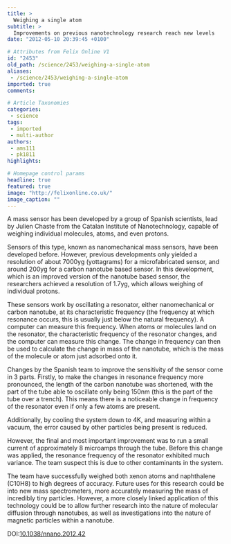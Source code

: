 ```yaml
---
title: >
  Weighing a single atom
subtitle: >
  Improvements on previous nanotechnology research reach new levels
date: "2012-05-10 20:39:45 +0100"

# Attributes from Felix Online V1
id: "2453"
old_path: /science/2453/weighing-a-single-atom
aliases:
 - /science/2453/weighing-a-single-atom
imported: true
comments:

# Article Taxonomies
categories:
 - science
tags:
 - imported
 - multi-author
authors:
 - ams111
 - pk1811
highlights:

# Homepage control params
headline: true
featured: true
image: "http://felixonline.co.uk/"
image_caption: ""
---
```


A mass sensor has been developed by a group of Spanish scientists, lead by Julien Chaste from the Catalan Institute of Nanotechnology, capable of weighing individual molecules, atoms, and even protons.

Sensors of this type, known as nanomechanical mass sensors, have been developed before. However, previous developments only yielded a resolution of about 7000yg (yottagrams) for a microfabricated sensor, and around 200yg for a carbon nanotube based sensor. In this development, which is an improved version of the nanotube based sensor, the researchers achieved a resolution of 1.7yg, which allows weighing of individual protons.

These sensors work by oscillating a resonator, either nanomechanical or carbon nanotube, at its characteristic frequency (the frequency at which resonance occurs, this is usually just below the natural frequency). A computer can measure this frequency. When atoms or molecules land on the resonator, the characteristic frequency of the resonator changes, and the computer can measure this change. The change in frequency can then be used to calculate the change in mass of the nanotube, which is the mass of the molecule or atom just adsorbed onto it.

Changes by the Spanish team to improve the sensitivity of the sensor come in 3 parts. Firstly, to make the changes in resonance frequency more pronounced, the length of the carbon nanotube was shortened, with the part of the tube able to oscillate only being 150nm (this is the part of the tube over a trench). This means there is a noticeable change in frequency of the resonator even if only a few atoms are present.

Additionally, by cooling the system down to 4K, and measuring within a vacuum, the error caused by other particles being present is reduced.

However, the final and most important improvement was to run a small current of approximately 8 microamps through the tube. Before this change was applied, the resonance frequency of the resonator exhibited much variance. The team suspect this is due to other contaminants in the system.

The team have successfully weighed both xenon atoms and naphthalene (C10H8) to high degrees of accuracy. Future uses for this research could be into new mass spectrometers, more accurately measuring the mass of incredibly tiny particles. However, a more closely linked application of this technology could be to allow further research into the nature of molecular diffusion through nanotubes, as well as investigations into the nature of magnetic particles within a nanotube.

DOI:[10.1038/nnano.2012.42](http://10.1038/nnano.2012.42)
